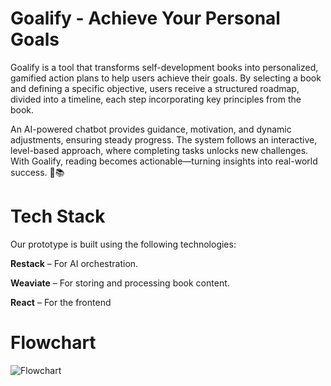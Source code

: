 # Goalify - Achieve Your Personal Goals
Goalify is a tool that transforms self-development books into personalized, gamified action plans to help users achieve their goals. By selecting a book and defining a specific objective, users receive a structured roadmap, divided into a timeline, each step incorporating key principles from the book.

An AI-powered chatbot provides guidance, motivation, and dynamic adjustments, ensuring steady progress. The system follows an interactive, level-based approach, where completing tasks unlocks new challenges. With Goalify, reading becomes actionable—turning insights into real-world success. 🚀📚

# Tech Stack

Our prototype is built using the following technologies:

**Restack** – For AI orchestration.

**Weaviate** – For storing and processing book content.

**React** – For the frontend

# Flowchart
![Flowchart](flowchart.png)
